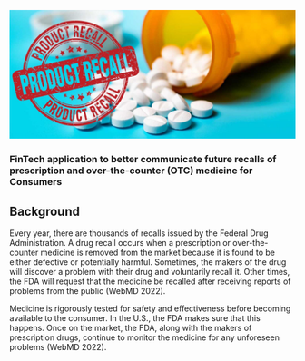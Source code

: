 ![alt text](blood-pressure-drug-recall-lg.jpg)

### FinTech application to better communicate future recalls of prescription and over-the-counter (OTC) medicine for Consumers

## Background

Every year, there are thousands of recalls issued by the Federal Drug Administration. A drug recall occurs when a prescription or over-the-counter medicine is removed from the market because it is found to be either defective or potentially harmful. Sometimes, the makers of the drug will discover a problem with their drug and voluntarily recall it. Other times, the FDA will request that the medicine be recalled after receiving reports of problems from the public (WebMD 2022).

Medicine is rigorously tested for safety and effectiveness before becoming available to the consumer. In the U.S., the FDA makes sure that this happens. Once on the market, the FDA, along with the makers of prescription drugs, continue to monitor the medicine for any unforeseen problems (WebMD 2022).